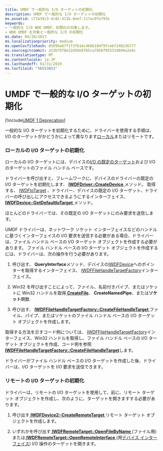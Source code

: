 ```yaml
---
title: UMDF で一般的な I/O ターゲットの初期化
description: UMDF で一般的な I/O ターゲットの初期化
ms.assetid: cf1b39c3-4c82-411b-8eef-117ac0fe793e
keywords:
- 一般的な I/O WDK UMDF、初期化の対象します。
- WDK UMDF を対象と一般的な I/O の初期化
ms.date: 04/20/2017
ms.localizationpriority: medium
ms.openlocfilehash: 85099a67f1f3fb14c468b184f9fcebf248236777
ms.sourcegitcommit: a33b7978e22d5bb9f65ca7056f955319049a2e4c
ms.translationtype: MT
ms.contentlocale: ja-JP
ms.lasthandoff: 01/31/2019
ms.locfileid: "56553853"
---
```

# <a name="initializing-a-general-io-target-in-umdf"></a>UMDF で一般的な I/O ターゲットの初期化


[!include[UMDF 1 Deprecation](../umdf-1-deprecation.md)]

一般的な I/O ターゲットを初期化するために、ドライバーを使用する手順は、I/O のターゲットがかどうかによって異なります[ローカル](general-i-o-targets-in-umdf.md)またはリモートです。

### <a name="initializing-a-local-io-target"></a>ローカルの I/O ターゲットの初期化

ローカルの I/O ターゲットには、デバイスの[I/O の既定のターゲット](general-i-o-targets-in-umdf.md)および I/O のターゲットのファイル ハンドル ベースです。

ドライバーを呼び出すと、フレームワークに、デバイスのドライバーの既定の I/O ターゲットを初期化します、 [ **IWDFDriver::CreateDevice** ](https://msdn.microsoft.com/library/windows/hardware/ff558899)メソッド。 取得する、 [IWDFIoTarget](https://msdn.microsoft.com/library/windows/hardware/ff559170) 、ドライバー、デバイスの既定の I/O ターゲット、ドライバーの呼び出しにアクセスできるようにするインターフェイス、 [ **IWDFDevice::GetDefaultIoTarget** ](https://msdn.microsoft.com/library/windows/hardware/ff558831)メソッド。

ほとんどのドライバーでは、その既定の I/O ターゲットにのみ要求を送信します。

UMDF ドライバーは、ネットワーク ソケット インターフェイスなどのハンドルに基づくインターフェイスの I/O 要求を送信する必要がある場合、ドライバーは、ファイル ハンドル ベースの I/O ターゲット オブジェクトを作成する必要があります。 ファイル ハンドル ベースの I/O ターゲット オブジェクトを作成するには、ドライバーは、次の操作を行う必要があります。

1.  呼び出す、 **QueryInterface**メソッド、デバイスの[IWDFDevice](https://msdn.microsoft.com/library/windows/hardware/ff556917)へのポインターを取得するインターフェイス、 [IWDFFileHandleTargetFactory](https://msdn.microsoft.com/library/windows/hardware/ff558926)インターフェイス。

2.  Win32 を呼び出すことによって、ファイル、名前付きパイプ、またはソケットに Win32 ハンドルを取得[ **CreateFile**](https://msdn.microsoft.com/library/windows/desktop/aa363858)、 **CreateNamedPipe**、または**ソケット**関数.

3.  呼び出す、 [ **IWDFFileHandleTargetFactory::CreateFileHandleTarget** ](https://msdn.microsoft.com/library/windows/hardware/ff558930)ファイル、パイプ、またはソケットのファイル ハンドル ベースの I/O ターゲット オブジェクトを作成します。

取得する方法を示すコード例については、 [IWDFFileHandleTargetFactory](https://msdn.microsoft.com/library/windows/hardware/ff558926)インターフェイス、Win32 ハンドルを取得し、ファイル ハンドル ベースの I/O ターゲット オブジェクトを作成、コード例を参照[ **IWDFFileHandleTargetFactory::CreateFileHandleTarget**](https://msdn.microsoft.com/library/windows/hardware/ff558930)します。

ドライバーがファイル ハンドル ベースの I/O ターゲットを作成した後、ドライバーは、I/O ターゲットを I/O 要求を送信できます。

### <a name="initializing-a-remote-io-target"></a>リモートの I/O ターゲットの初期化

ドライバーは、リモートの I/O ターゲットを使用して、前に、リモート ターゲット オブジェクトを作成し、次のように、ターゲットを開きますする必要があります。

1.  呼び出す[ **IWDFDevice2::CreateRemoteTarget** ](https://msdn.microsoft.com/library/windows/hardware/ff556928)リモート ターゲット オブジェクトを作成します。

2.  いずれかを呼び出す[ **IWDFRemoteTarget::OpenFileByName** ](https://msdn.microsoft.com/library/windows/hardware/ff560273) (ファイル用) または[ **IWDFRemoteTarget::OpenRemoteInterface** ](https://msdn.microsoft.com/library/windows/hardware/ff560276) (用[デバイス インターフェイス](using-device-interfaces-in-umdf-drivers.md)) I/O 操作のターゲットを開きます。

 

 





